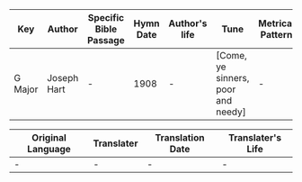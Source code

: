 Key | Author   | Specific Bible Passage     |Hymn Date |Author's life |Tune |Metrical Pattern   |Composer/Source
-- | --------- | ---------------------------|----------|--------------|-----|-------------------|-------------  
G Major |Joseph Hart |- |1908 |- |[Come, ye sinners, poor and needy] |- |J. Ingalls

Original Language | Translater | Translation Date   | Translater's Life  
----------------- | --------- | --------------------|-------------     
\- |- |- |-
